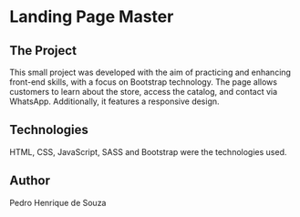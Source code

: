 # Landing Page Master

## The Project

This small project was developed with the aim of practicing and enhancing front-end skills, with a focus on Bootstrap technology. The page allows customers to learn about the store, access the catalog, and contact via WhatsApp. Additionally, it features a responsive design.

## Technologies

HTML, CSS, JavaScript, SASS and Bootstrap were the technologies used.

## Author

Pedro Henrique de Souza
